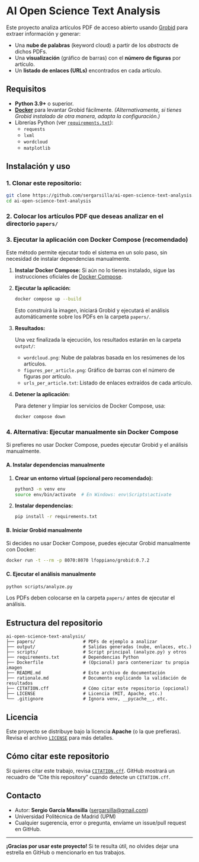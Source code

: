 # AI Open Science Text Analysis

Este proyecto analiza artículos PDF de acceso abierto usando [Grobid](https://github.com/kermitt2/grobid) para extraer información y generar:
- Una **nube de palabras** (keyword cloud) a partir de los *abstracts* de dichos PDFs.
- Una **visualización** (gráfico de barras) con el **número de figuras** por artículo.
- Un **listado de enlaces (URLs)** encontrados en cada artículo.

## Requisitos

- **Python 3.9+** o superior.
- [**Docker**](https://docs.docker.com/) para levantar Grobid fácilmente.
  *(Alternativamente, si tienes Grobid instalado de otra manera, adapta la configuración.)*
- Librerías Python (ver [`requirements.txt`](./requirements.txt)):
  - `requests`
  - `lxml`
  - `wordcloud`
  - `matplotlib`

## Instalación y uso

### 1. Clonar este repositorio:

```bash
git clone https://github.com/sergarsilla/ai-open-science-text-analysis.git
cd ai-open-science-text-analysis
```

### 2. Colocar los artículos PDF que deseas analizar en el directorio `papers/`

### 3. Ejecutar la aplicación con Docker Compose (recomendado)

Este método permite ejecutar todo el sistema en un solo paso, sin necesidad de instalar dependencias manualmente.

1. **Instalar Docker Compose:** Si aún no lo tienes instalado, sigue las instrucciones oficiales de [Docker Compose](https://docs.docker.com/compose/install/).

2. **Ejecutar la aplicación:**

   ```bash
   docker compose up --build
   ```

   Esto construirá la imagen, iniciará Grobid y ejecutará el análisis automáticamente sobre los PDFs en la carpeta `papers/`.

3. **Resultados:**

   Una vez finalizada la ejecución, los resultados estarán en la carpeta `output/`:

   - `wordcloud.png`: Nube de palabras basada en los resúmenes de los artículos.
   - `figures_per_article.png`: Gráfico de barras con el número de figuras por artículo.
   - `urls_per_article.txt`: Listado de enlaces extraídos de cada artículo.

4. **Detener la aplicación:**

   Para detener y limpiar los servicios de Docker Compose, usa:

   ```bash
   docker compose down
   ```

### 4. Alternativa: Ejecutar manualmente sin Docker Compose

Si prefieres no usar Docker Compose, puedes ejecutar Grobid y el análisis manualmente.

#### A. Instalar dependencias manualmente

1. **Crear un entorno virtual (opcional pero recomendado):**

   ```bash
   python3 -m venv env
   source env/bin/activate  # En Windows: env\Scripts\activate
   ```

2. **Instalar dependencias:**

   ```bash
   pip install -r requirements.txt
   ```

#### B. Iniciar Grobid manualmente

Si decides no usar Docker Compose, puedes ejecutar Grobid manualmente con Docker:

```bash
docker run -t --rm -p 8070:8070 lfoppiano/grobid:0.7.2
```

#### C. Ejecutar el análisis manualmente

```bash
python scripts/analyze.py
```

Los PDFs deben colocarse en la carpeta `papers/` antes de ejecutar el análisis.

## Estructura del repositorio

```
ai-open-science-text-analysis/
├── papers/                  # PDFs de ejemplo a analizar
├── output/                  # Salidas generadas (nube, enlaces, etc.)
├── scripts/                 # Script principal (analyze.py) y otros
├── requirements.txt         # Dependencias Python
├── Dockerfile               # (Opcional) para contenerizar tu propia imagen
├── README.md                # Este archivo de documentación
├── rationale.md             # Documento explicando la validación de resultados
├── CITATION.cff             # Cómo citar este repositorio (opcional)
├── LICENSE                  # Licencia (MIT, Apache, etc.)
└── .gitignore               # Ignora venv, __pycache__, etc.
```

## Licencia

Este proyecto se distribuye bajo la licencia **Apache** (o la que prefieras).
Revisa el archivo [`LICENSE`](./LICENSE) para más detalles.

## Cómo citar este repositorio

Si quieres citar este trabajo, revisa [`CITATION.cff`](./CITATION.cff).
GitHub mostrará un recuadro de “Cite this repository” cuando detecte un `CITATION.cff`.

## Contacto

- Autor: **Sergio García Mansilla** (sergarsilla@gmail.com)
- Universidad Politécnica de Madrid (UPM)
- Cualquier sugerencia, error o pregunta, envíame un issue/pull request en GitHub.

---
**¡Gracias por usar este proyecto!**
Si te resulta útil, no olvides dejar una estrella en GitHub o mencionarlo en tus trabajos.
